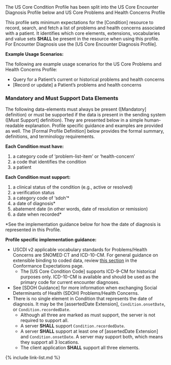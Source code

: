 <div class="new-content" markdown="1">The US Core Condition Profile has been split into the US Core Encounter Diagnosis Profile below and US Core Problems and Health Concerns Profile
</div><!-- new-content -->

﻿This profile sets minimum expectations for the [Condition] resource to record, search, and fetch a list of problems and health concerns associated with a patient. It identifies which core elements, extensions, vocabularies and value sets **SHALL** be present in the resource when using this profile.  For Encounter Diagnosis use the [US Core Encounter Diagnosis Profile].

**Example Usage Scenarios:**

The following are example usage scenarios for the US Core Problems and Health Concerns Profile:

-   Query for a Patient’s current or historical problems and health concerns
-   [Record or update] a Patient’s problems and health concerns

### Mandatory and Must Support Data Elements


The following data-elements must always be present ([Mandatory] definition) or must be supported if the data is present in the sending system ([Must Support] definition). They are presented below in a simple human-readable explanation.  Profile specific guidance and examples are provided as well.  The [Formal Profile Definition] below provides the  formal summary, definitions, and  terminology requirements.  

**Each Condition must have:**

<!-- 1.  a status of the condition* -->
1.  a category code of ‘problem-list-item’ or ‘health-concern’
1.  a code that identifies the condition
1.  a patient

**Each Condition must support:**

1.  <span class="bg-success" markdown="1">a clinical status of the condition (e.g., active or resolved)</span><!-- new-content -->
1.  a verification status
1.  a category code of ‘sdoh’*
1.  a date of diagnosis*
1.  <span class="bg-success" markdown="1">abatement date (in other words, date of resolution or remission)</span><!-- new-content -->
1.  a date when recorded*

*See the implementation guidance below for how the date of diagnosis is represented in this Profile.

**Profile specific implementation guidance:**

* USCDI v2 applicable vocabulary standards for Problems/Health Concerns are SNOMED CT and ICD-10-CM.  For general guidance on extensible binding to coded data, review [this section](conformance-expectations.html#extensible-binding-for-codeableconcept-datatype) in the Conformance Expectations page.
  - The [US Core Condition Code] supports ICD-9-CM for historical purposes only. ICD-10-CM is available and should be used as the primary code for current encounter diagnoses.
* See [SDOH Guidance] for more information when exchanging Social Determinants of Health (SDOH) Problems/Health Concerns.
* There is no single element in Condition that represents the date of diagnosis. It may be the [assertedDate Extension], `Condition.onsetDate`, or `Condition.recordedDate`.
    * Although all three are marked as must support, the server is not required to support all.
	* A server **SHALL** support `Condition.recordedDate`.
    * A server **SHALL** support at least one of [assertedDate Extension] and `Condition.onsetDate`. A server may support both, which means they support all 3 locations.
    * The client application **SHALL** support all three elements.

{% include link-list.md %}
